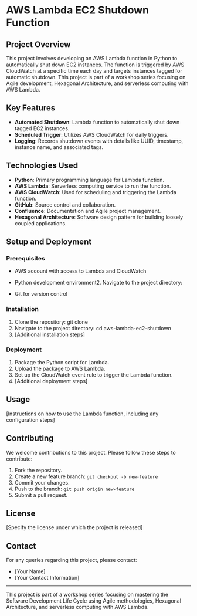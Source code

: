 # AWS Lambda EC2 Shutdown Function

## Project Overview

This project involves developing an AWS Lambda function in Python to automatically shut down EC2 instances. The function is triggered by AWS CloudWatch at a specific time each day and targets instances tagged for automatic shutdown. This project is part of a workshop series focusing on Agile development, Hexagonal Architecture, and serverless computing with AWS Lambda.

## Key Features

- **Automated Shutdown**: Lambda function to automatically shut down tagged EC2 instances.
- **Scheduled Trigger**: Utilizes AWS CloudWatch for daily triggers.
- **Logging**: Records shutdown events with details like UUID, timestamp, instance name, and associated tags.

## Technologies Used

- **Python**: Primary programming language for Lambda function.
- **AWS Lambda**: Serverless computing service to run the function.
- **AWS CloudWatch**: Used for scheduling and triggering the Lambda function.
- **GitHub**: Source control and collaboration.
- **Confluence**: Documentation and Agile project management.
- **Hexagonal Architecture**: Software design pattern for building loosely coupled applications.

## Setup and Deployment

### Prerequisites

- AWS account with access to Lambda and CloudWatch
- Python development environment2. Navigate to the project directory:

- Git for version control

### Installation

1. Clone the repository: git clone <repository-url>
2. Navigate to the project directory: cd aws-lambda-ec2-shutdown
3. [Additional installation steps]

### Deployment

1. Package the Python script for Lambda.
2. Upload the package to AWS Lambda.
3. Set up the CloudWatch event rule to trigger the Lambda function.
4. [Additional deployment steps]

## Usage

[Instructions on how to use the Lambda function, including any configuration steps]

## Contributing

We welcome contributions to this project. Please follow these steps to contribute:

1. Fork the repository.
2. Create a new feature branch: `git checkout -b new-feature`
3. Commit your changes.
4. Push to the branch: `git push origin new-feature`
5. Submit a pull request.

## License

[Specify the license under which the project is released]

## Contact

For any queries regarding this project, please contact:

- [Your Name]
- [Your Contact Information]

---

This project is part of a workshop series focusing on mastering the Software Development Life Cycle using Agile methodologies, Hexagonal Architecture, and serverless computing with AWS Lambda.

